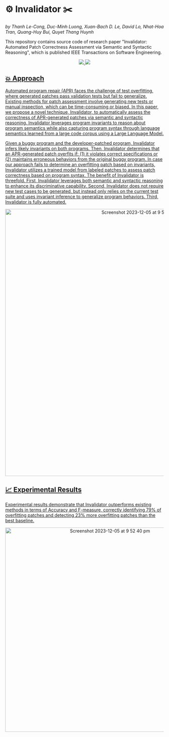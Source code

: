 # ⚙️ Invalidator ✂️
*by Thanh Le-Cong, Duc-Minh Luong, Xuan-Bach D. Le, David Lo, Nhat-Hoa Tran, Quang-Huy Bui, Quyet Thang Huynh*

This repository contains source code of research paper "Invalidator: Automated Patch Correctness Assessment via Semantic and Syntactic Reasoning", which is published IEEE Transactions on Software Engineering.

<p align="center">
    <a href="https://ieeexplore.ieee.org/document/10066209"><img src="https://img.shields.io/badge/Journal-IEEE TSE Volume 49 (2023)-green?style=for-the-badge">
    <a href="https://arxiv.org/pdf/2301.01113.pdf"><img src="https://img.shields.io/badge/arXiv-2301.01113-b31b1b.svg?style=for-the-badge">
</p>

## 💥 Approach

Automated program repair (APR) faces the challenge of test overfitting, where generated patches pass validation tests but fail to generalize. Existing methods for patch assessment involve generating new tests or manual inspection, which can be time-consuming or biased. In this paper, we propose a novel technique, Invalidator, to automatically assess the correctness of APR-generated patches via semantic and syntactic reasoning. Invalidator leverages program invariants to reason about program semantics while also capturing program syntax through language semantics learned from a large code corpus using a Large Language Model. 

Given a buggy program and the developer-patched program, Invalidator infers likely invariants on both programs. Then, Invalidator determines that an APR-generated patch overfits if: (1) it violates correct specifications or (2) maintains erroneous behaviors from the original buggy program. In case our approach fails to determine an overfitting patch based on invariants, Invalidator utilizes a trained model from labeled patches to assess patch correctness based on program syntax. The benefit of Invalidator is threefold. First, Invalidator leverages both semantic and syntactic reasoning to enhance its discriminative capability. Second, Invalidator does not require new test cases to be generated, but instead only relies on the current test suite and uses invariant inference to generalize program behaviors. Third, Invalidator is fully automated. 

<p align="center">
<img width="850" alt="Screenshot 2023-12-05 at 9 52 28 pm" src="https://github.com/thanhlecongg/Invalidator/assets/43113794/b6d337d6-168c-4105-b806-6e4328cd981e">
</p>


## 📈 Experimental Results

Experimental results demonstrate that Invalidator outperforms existing methods in terms of Accuracy and F-measure, correctly identifying 79% of overfitting patches and detecting 23% more overfitting patches than the best baseline.

<p align="center">
<img width="650" alt="Screenshot 2023-12-05 at 9 52 40 pm" src="https://github.com/thanhlecongg/Invalidator/assets/43113794/f0b8325e-7886-4fd5-a570-70d4814da95b">
</p>
